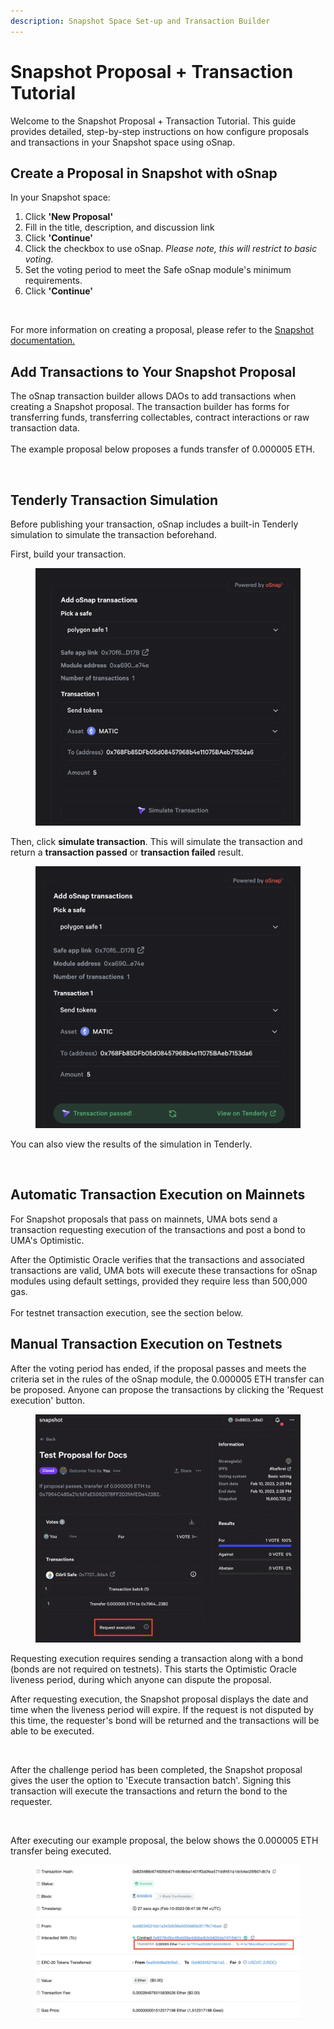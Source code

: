 ```yaml
---
description: Snapshot Space Set-up and Transaction Builder
---
```


# Snapshot Proposal + Transaction Tutorial

Welcome to the Snapshot Proposal + Transaction Tutorial. This guide provides detailed, step-by-step instructions on how configure proposals and transactions in your Snapshot space using oSnap.&#x20;

## Create a Proposal in Snapshot with oSnap

In your Snapshot space:

1. Click **'New Proposal'**
2. Fill in the title, description, and discussion link
3. Click **'Continue'**
4. Click the checkbox to use oSnap. _Please note, this will restrict to basic voting._
5. Set the voting period to meet the Safe oSnap module's minimum requirements.
6. Click **'Continue'**

<figure><img src="../../.gitbook/assets/Screenshot 2023-11-14 at 1.48.32 PM.png" alt="" width="474"><figcaption></figcaption></figure>

For more information on creating a proposal, please refer to the [Snapshot documentation. ](https://docs.snapshot.org/user-guides/proposals/create)

## Add Transactions to Your Snapshot Proposal

The oSnap transaction builder allows DAOs to add transactions when creating a Snapshot proposal. The transaction builder has forms for transferring funds, transferring collectables, contract interactions or raw transaction data.\
\
The example proposal below proposes a funds transfer of 0.000005 ETH.

<figure><img src="../../.gitbook/assets/Screenshot 2024-02-26 at 6.26.58 PM.png" alt=""><figcaption></figcaption></figure>



## Tenderly Transaction Simulation

Before publishing your transaction, oSnap includes a built-in Tenderly simulation to simulate the transaction beforehand.

First, build your transaction.

<figure><img src="../../.gitbook/assets/image (1) (1) (1).png" alt=""><figcaption></figcaption></figure>

Then, click **simulate transaction**. This will simulate the transaction and return a **transaction passed** or **transaction failed** result.

<figure><img src="../../.gitbook/assets/image (1) (1) (1) (1).png" alt=""><figcaption></figcaption></figure>

You can also view the results of the simulation in Tenderly.

<figure><img src="../../.gitbook/assets/image (31).png" alt=""><figcaption></figcaption></figure>

## Automatic Transaction Execution on Mainnets

For Snapshot proposals that pass on mainnets, UMA bots send a transaction requesting execution of the transactions and post a bond to UMA's Optimistic.&#x20;

After the Optimistic Oracle verifies that the transactions and associated transactions are valid, UMA bots will execute these transactions for oSnap modules using default settings, provided they require less than 500,000 gas. \
\
For testnet transaction execution, see the section below.

## Manual Transaction Execution on Testnets

After the voting period has ended, if the proposal passes and meets the criteria set in the rules of the oSnap module, the 0.000005 ETH transfer can be proposed. Anyone can propose the transactions by clicking the 'Request execution' button.&#x20;



<figure><img src="../../.gitbook/assets/image (3) (2) (1) (1).png" alt=""><figcaption></figcaption></figure>

Requesting execution requires sending a transaction along with a bond (bonds are not required on testnets). This starts the Optimistic Oracle liveness period, during which anyone can dispute the proposal.&#x20;

After requesting execution, the Snapshot proposal displays the date and time when the liveness period will expire. If the request is not disputed by this time, the requester's bond will be returned and the transactions will be able to be executed.

<figure><img src="../../.gitbook/assets/image (12).png" alt=""><figcaption></figcaption></figure>

After the challenge period has been completed, the Snapshot proposal gives the user the option to 'Execute transaction batch'. Signing this transaction will execute the transactions and return the bond to the requester.

<figure><img src="../../.gitbook/assets/image (2) (2).png" alt=""><figcaption></figcaption></figure>

After executing our example proposal, the below shows the 0.000005 ETH transfer being executed.

<figure><img src="../../.gitbook/assets/image (2) (1) (1) (1).png" alt=""><figcaption></figcaption></figure>
